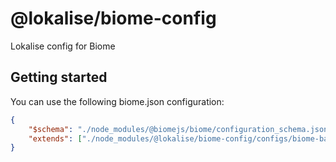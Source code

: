 # @lokalise/biome-config
Lokalise config for Biome

## Getting started

You can use the following biome.json configuration:

```json
{
	"$schema": "./node_modules/@biomejs/biome/configuration_schema.json",
	"extends": ["./node_modules/@lokalise/biome-config/configs/biome-base.json", "./node_modules/@lokalise/biome-config/configs/biome-esm.json"]
}
```
